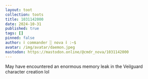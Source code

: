 ```yaml
---
layout: toot
collection: toots
title: 1031142000
date: 2024-10-31
published: true
tags: []
pinned: false
author: ⸸ commander ░ nova ⸸ :~$
avatar: /img/avatar/daemon.jpeg
mastodon: https://mastodon.online/@cmdr_nova/1031142000
---
```


May have encountered an enormous memory leak in the Veilguard character creation lol

